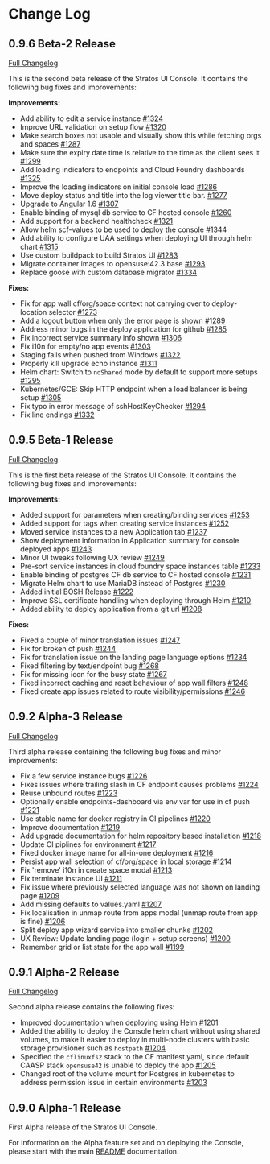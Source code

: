 # Change Log

## 0.9.6 Beta-2 Release

[Full Changelog](https://github.com/SUSE/stratos-ui/compare/0.9.5...0.9.6)

This is the second beta release of the Stratos UI Console. It contains the following bug fixes and improvements:

**Improvements:**

- Add ability to edit a service instance [\#1324](https://github.com/SUSE/stratos-ui/pull/1324)
- Improve URL validation on setup flow [\#1320](https://github.com/SUSE/stratos-ui/pull/1320)
- Make search boxes not usable and visually show this while fetching orgs and spaces [\#1287](https://github.com/SUSE/stratos-ui/pull/1287)
- Make sure the expiry date time is relative to the time as the client sees it [\#1299](https://github.com/SUSE/stratos-ui/pull/1299)
- Add loading indicators to endpoints and Cloud Foundry dashboards [\#1325](https://github.com/SUSE/stratos-ui/pull/1325)
- Improve the loading indicators on initial console load [\#1286](https://github.com/SUSE/stratos-ui/pull/1286)
- Move deploy status and title into the log viewer title bar. [\#1277](https://github.com/SUSE/stratos-ui/pull/1277)
- Upgrade to Angular 1.6 [\#1307](https://github.com/SUSE/stratos-ui/pull/1307)
- Enable binding of mysql db service to CF hosted console [\#1260](https://github.com/SUSE/stratos-ui/pull/1260)
- Add support for a backend healthcheck [\#1321](https://github.com/SUSE/stratos-ui/pull/1321)
- Allow helm scf-values to be used to deploy the console [\#1344](https://github.com/SUSE/stratos-ui/pull/1344)
- Add ability to configure UAA settings when deploying UI through helm chart [\#1315](https://github.com/SUSE/stratos-ui/pull/1315)
- Use custom buildpack to build Stratos UI [\#1283](https://github.com/SUSE/stratos-ui/pull/1283)
- Migrate container images to opensuse:42.3 base [\#1293](https://github.com/SUSE/stratos-ui/pull/1293)
- Replace goose with custom database migrator [\#1334](https://github.com/SUSE/stratos-ui/pull/1334)

**Fixes:**

- Fix for app wall cf/org/space context not carrying over to deploy-location selector [\#1273](https://github.com/SUSE/stratos-ui/pull/1273)
- Add a logout button when only the error page is shown [\#1289](https://github.com/SUSE/stratos-ui/pull/1289)
- Address minor bugs in the deploy application for github [\#1285](https://github.com/SUSE/stratos-ui/pull/1285)
- Fix incorrect service summary info shown [\#1306](https://github.com/SUSE/stratos-ui/pull/1306)
- Fix i10n for empty/no app events [\#1303](https://github.com/SUSE/stratos-ui/pull/1303)
- Staging fails when pushed from Windows [\#1322](https://github.com/SUSE/stratos-ui/issues/1322)
- Properly kill upgrade echo instance [\#1311](https://github.com/SUSE/stratos-ui/pull/1311)
- Helm chart: Switch to `noShared` mode by default to support more setups [\#1295](https://github.com/SUSE/stratos-ui/pull/1295)
- Kubernetes/GCE: Skip HTTP endpoint when a load balancer is being setup [\#1305](https://github.com/SUSE/stratos-ui/pull/1305)
- Fix typo in error message of sshHostKeyChecker [\#1294](https://github.com/SUSE/stratos-ui/pull/1294)
- Fix line endings [\#1332](https://github.com/SUSE/stratos-ui/pull/1332)


## 0.9.5 Beta-1 Release

[Full Changelog](https://github.com/SUSE/stratos-ui/compare/0.9.2...0.9.5)

This is the first beta release of the Stratos UI Console. It contains the following bug fixes and improvements:

**Improvements:**

- Added support for parameters when creating/binding services [\#1253](https://github.com/SUSE/stratos-ui/pull/1253)
- Added support for tags when creating service instances [\#1252](https://github.com/SUSE/stratos-ui/pull/1252)
- Moved service instances to a new Application tab [\#1237](https://github.com/SUSE/stratos-ui/pull/1237)
- Show deployment information in Application summary for console deployed apps [\#1243](https://github.com/SUSE/stratos-ui/pull/1243)
- Minor UI tweaks following UX review [\#1249](https://github.com/SUSE/stratos-ui/pull/1249)
- Pre-sort service instances in cloud foundry space instances table [\#1233](https://github.com/SUSE/stratos-ui/pull/1233)
- Enable binding of postgres CF db service to CF hosted console [\#1231](https://github.com/SUSE/stratos-ui/pull/1231)
- Migrate Helm chart to use MariaDB instead of Postgres [\#1230](https://github.com/SUSE/stratos-ui/pull/1230)
- Added initial BOSH Release [\#1222](https://github.com/SUSE/stratos-ui/pull/1222)
- Improve SSL certificate handling when deploying through Helm [\#1210](https://github.com/SUSE/stratos-ui/pull/1210)
- Added ability to deploy application from a git url [\#1208](https://github.com/SUSE/stratos-ui/pull/1208)

**Fixes:**

- Fixed a couple of minor translation issues [\#1247](https://github.com/SUSE/stratos-ui/pull/1247)
- Fix for broken cf push [\#1244](https://github.com/SUSE/stratos-ui/pull/1244)
- Fix for translation issue on the landing page language options [\#1234](https://github.com/SUSE/stratos-ui/pull/1234)
- Fixed filtering by text/endpoint bug [\#1268](https://github.com/SUSE/stratos-ui/pull/1268)
- Fix for missing icon for the busy state [\#1267](https://github.com/SUSE/stratos-ui/pull/1267)
- Fixed incorrect caching and reset behaviour of app wall filters [\#1248](https://github.com/SUSE/stratos-ui/pull/1248)
- Fixed create app issues related to route visibility/permissions [\#1246](https://github.com/SUSE/stratos-ui/pull/1246)

## 0.9.2 Alpha-3 Release
[Full Changelog](https://github.com/SUSE/stratos-ui/compare/0.9.1...0.9.2)

Third alpha release containing the following bug fixes and minor improvements:

- Fix a few service instance bugs [\#1226](https://github.com/SUSE/stratos-ui/pull/1226)
- Fixes issues where trailing slash in CF endpoint causes problems [\#1224](https://github.com/SUSE/stratos-ui/pull/1224)
- Reuse unbound routes [\#1223](https://github.com/SUSE/stratos-ui/pull/1223)
- Optionally enable endpoints-dashboard via env var for use in cf push [\#1221](https://github.com/SUSE/stratos-ui/pull/1221)
- Use stable name for docker registry in CI pipelines [\#1220](https://github.com/SUSE/stratos-ui/pull/1220)
- Improve documentation [\#1219](https://github.com/SUSE/stratos-ui/pull/1219)
- Add upgrade documentation for helm repository based installation [\#1218](https://github.com/SUSE/stratos-ui/pull/1218)
- Update CI piplines for environment [\#1217](https://github.com/SUSE/stratos-ui/pull/1217)
- Fixed docker image name for all-in-one deployment [\#1216](https://github.com/SUSE/stratos-ui/pull/1216)
- Persist app wall selection of cf/org/space in local storage [\#1214](https://github.com/SUSE/stratos-ui/pull/1214)
- Fix 'remove' i10n in create space modal [\#1213](https://github.com/SUSE/stratos-ui/pull/1213)
- Fix terminate instance UI [\#1211](https://github.com/SUSE/stratos-ui/pull/1211)
- Fix issue where previously selected language was not shown on landing page [\#1209](https://github.com/SUSE/stratos-ui/pull/1209)
- Add missing defaults to values.yaml [\#1207](https://github.com/SUSE/stratos-ui/pull/1207)
- Fix localisation in unmap route from apps modal \(unmap route from app is fine\) [\#1206](https://github.com/SUSE/stratos-ui/pull/1206)
- Split deploy app wizard service into smaller chunks [\#1202](https://github.com/SUSE/stratos-ui/pull/1202)
- UX Review: Update landing page \(login + setup screens\) [\#1200](https://github.com/SUSE/stratos-ui/pull/1200)
- Remember grid or list state for the app wall [\#1199](https://github.com/SUSE/stratos-ui/pull/1199)

## 0.9.1 Alpha-2 Release
[Full Changelog](https://github.com/SUSE/stratos-ui/compare/0.9.0...0.9.1)

Second alpha release contains the following fixes:

- Improved documentation when deploying using Helm  [\#1201](https://github.com/SUSE/stratos-ui/pull/1201)
- Added the ability to deploy the Console helm chart without using shared volumes, to make it easier to deploy in multi-node clusters with basic storage provisioner such as `hostpath` [\#1204](https://github.com/SUSE/stratos-ui/pull/1204)
- Specified the `cflinuxfs2` stack to the CF manifest.yaml, since default CAASP stack `opensuse42` is unable to deploy the app  [\#1205](https://github.com/SUSE/stratos-ui/pull/1205)
- Changed root of the volume mount for Postgres in kubernetes to address permission issue in certain environments  [\#1203](https://github.com/SUSE/stratos-ui/pull/1203)

## 0.9.0 Alpha-1 Release

First Alpha release of the Stratos UI Console.

For information on the Alpha feature set and on deploying the Console, please start with the main [README](https://github.com/SUSE/stratos-ui/blob/0.9.0/README.md) documentation.
